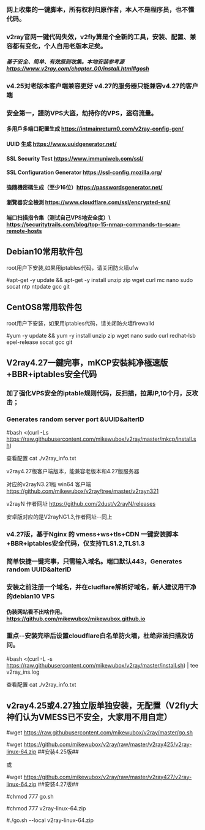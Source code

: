 ### 网上收集的一键脚本，所有权利归原作者，本人不是程序员，也不懂代码。
### v2ray官网一键代码失效，v2fly算是个全新的工具，安装、配置、兼容都有变化，个人自用老版本足矣。
##### 基于安全、简单、有效原则收集。本地安装参考源 https://www.v2ray.com/chapter_00/install.html#gosh
### v4.25对老版本客户端兼容更好 v4.27的服务器只能兼容v4.27的客户端
### 安全第一，謹防VPS大盜，劫持你的VPS，盗窃流量。
#### 多用戶多端口配置生成 https://intmainreturn0.com/v2ray-config-gen/
#### UUID 生成 https://www.uuidgenerator.net/
#### SSL Security Test https://www.immuniweb.com/ssl/
#### SSL Configuration Generator https://ssl-config.mozilla.org/
#### 強隨機密碼生成（至少16位）https://passwordsgenerator.net/
#### 瀏覽器安全檢測 https://www.cloudflare.com/ssl/encrypted-sni/
#### 端口扫描指令集（测试自己VPS地安全度）\ https://securitytrails.com/blog/top-15-nmap-commands-to-scan-remote-hosts

## Debian10常用软件包
   root用户下安装,如果用iptables代码，请关闭防火墙ufw

#apt-get -y update && apt-get -y install unzip zip wget curl mc nano sudo socat ntp ntpdate gcc git

## CentOS8常用软件包
   root用户下安装，如果用iptables代码，请关闭防火墙firewalld

#yum -y update && yum -y install unzip zip wget nano sudo curl  redhat-lsb epel-release socat gcc git

## V2ray4.27一鍵完事，mKCP安裝純净極速版+BBR+iptables安全代码
### 加了强化VPS安全的iptable规则代码，反扫描，拉黑IP,10个月，反攻击；
### Generates random server port &UUID&alterID

#bash <(curl -Ls https://raw.githubusercontent.com/mikewubox/v2ray/master/mkcp/install.sh)

查看配置 cat ./v2ray_info.txt

v2ray4.27版客户端版本，能兼容老版本和4.27版服务器

对应的v2rayN3.21版 win64 客户端 https://github.com/mikewubox/v2ray/tree/master/v2rayn321
           
v2rayN  作者网址  https://github.com/2dust/v2rayN/releases

安卓版对应的是V2rayNG1.3,作者网址--同上

###  v4.27版，基于Nginx 的 vmess+ws+tls+CDN 一键安装脚本+BBR+iptables安全代码，仅支持TLS1.2,TLS1.3 
### 简单快捷一键完事，只需输入域名。端口默认443，Generates random UUID&alterID
### 安装之前注册一个域名，并在cludflare解析好域名，新人建议用干净的debian10 VPS
#### 伪装网站看不出啥作用。https://github.com/mikewubox/mikewubox.github.io
### 重点--安装完毕后设置cloudflare白名单防火墙，杜绝非法扫描及访问。


#bash <(curl -L -s https://raw.githubusercontent.com/mikewubox/v2ray/master/install.sh) | tee v2ray_ins.log

查看配置 cat ./v2ray_info.txt

## v2ray4.25或4.27独立版单独安装，无配置（V2fly大神们认为VMESS已不安全，大家用不用自定）
#wget  https://raw.githubusercontent.com/mikewubox/v2ray/master/go.sh

#wget  https://github.com/mikewubox/v2ray/raw/master/v2ray425/v2ray-linux-64.zip   ##安装4.25版##

或

#wget  https://github.com/mikewubox/v2ray/raw/master/v2ray427/v2ray-linux-64.zip   ##安装4.27版##
    
#chmod 777 go.sh

#chmod 777 v2ray-linux-64.zip

#./go.sh --local v2ray-linux-64.zip
